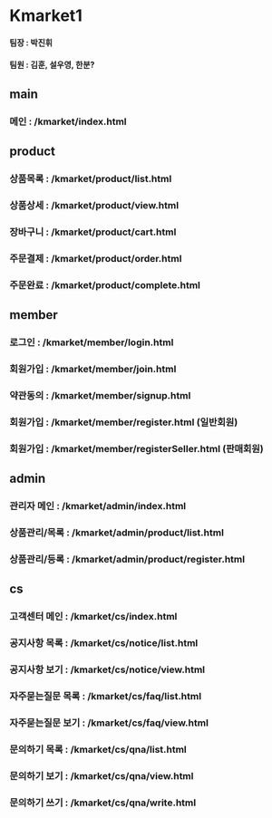 # Kmarket1

#### 팀장 : 박진휘
#### 팀원 : 김훈, 설우영, 한분?

## main
### 메인 : /kmarket/index.html

## product
### 상품목록 : /kmarket/product/list.html
### 상품상세 : /kmarket/product/view.html
### 장바구니 : /kmarket/product/cart.html
### 주문결제 : /kmarket/product/order.html
### 주문완료 : /kmarket/product/complete.html

## member
### 로그인 : /kmarket/member/login.html
### 회원가입 : /kmarket/member/join.html
### 약관동의 : /kmarket/member/signup.html
### 회원가입 : /kmarket/member/register.html (일반회원)
### 회원가입 : /kmarket/member/registerSeller.html (판매회원)

## admin
### 관리자 메인 : /kmarket/admin/index.html
### 상품관리/목록 : /kmarket/admin/product/list.html
### 상품관리/등록 : /kmarket/admin/product/register.html

## cs 
### 고객센터 메인 : /kmarket/cs/index.html
### 공지사항 목록 : /kmarket/cs/notice/list.html
### 공지사항 보기 : /kmarket/cs/notice/view.html
### 자주묻는질문 목록 : /kmarket/cs/faq/list.html
### 자주묻는질문 보기 : /kmarket/cs/faq/view.html
### 문의하기 목록 : /kmarket/cs/qna/list.html
### 문의하기 보기 : /kmarket/cs/qna/view.html
### 문의하기 쓰기 : /kmarket/cs/qna/write.html
